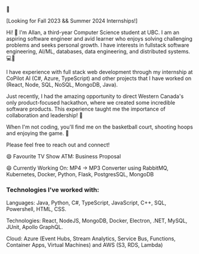 👋

[Looking for Fall 2023 && Summer 2024 Internships!]

Hi! 👋 I'm Allan, a third-year Computer Science student at UBC. I am an aspiring software engineer and avid learner who enjoys solving challenging problems and seeks personal growth. I have interests in fullstack software engineering, AI/ML, databases, data engineering, and distributed systems. 💻🧠

I have experience with full stack web development through my internship at CoPilot AI (C#, Azure, TypeScript) and other projects that I have worked on (React, Node, SQL, NoSQL, MongoDB, Java). 

Just recently, I had the amazing opportunity to direct Western Canada's only product-focused hackathon, where we created some incredible software products. This experience taught me the importance of collaboration and leadership! 🚀

When I'm not coding, you'll find me on the basketball court, shooting hoops and enjoying the game. 🏀

Please feel free to reach out and connect!


😄 Favourite TV Show ATM: Business Proposal

😄 Currently Working On: MP4 -> MP3 Converter using RabbitMQ, Kubernetes, Docker, Python, Flask, PostgresSQL, MongoDB

### Technologies I've worked with: 

Languages: Java, Python, C#, TypeScript, JavaScript, C++, SQL, Powershell, HTML, CSS.

Technologies: React, NodeJS, MongoDB, Docker, Electron, .NET, MySQL, JUnit, Apollo GraphQL.

Cloud: Azure (Event Hubs, Stream Analytics, Service Bus, Functions, Container Apps, Virtual Machines) and AWS (S3, RDS, Lambda)
<!--
**AllanT102/AllanT102** is a ✨ _special_ ✨ repository because its `README.md` (this file) appears on your GitHub profile.

